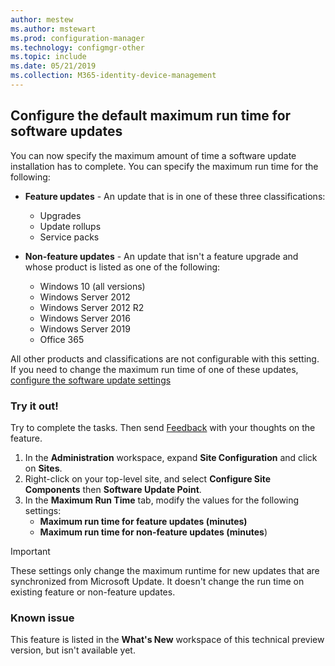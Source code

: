 ```yaml
---
author: mestew
ms.author: mstewart
ms.prod: configuration-manager
ms.technology: configmgr-other
ms.topic: include
ms.date: 05/21/2019
ms.collection: M365-identity-device-management
---
```


## <a name="bkmk_timeout"></a> Configure the default maximum run time for software updates

<!--3734426-->

You can now specify the maximum amount of time a software update installation has to complete. You can specify the maximum run time for the following:

- **Feature updates** - An update that is in one of these three classifications:
    - Upgrades
    - Update rollups
    - Service packs

- **Non-feature updates** - An update that isn't a feature upgrade and whose product is listed as one of the following:
    - Windows 10 (all versions)
    - Windows Server 2012
    - Windows Server 2012 R2
    - Windows Server 2016
    - Windows Server 2019
    - Office 365

All other products and classifications are not configurable with this setting. If you need to change the maximum run time of one of these updates, [configure the software update settings](/sccm/sum/get-started/manage-settings-for-software-updates#BKMK_SoftwareUpdatesSettings)

### Try it out!

Try to complete the tasks. Then send [Feedback](/sccm/core/understand/find-help#product-feedback) with your thoughts on the feature.

1. In the **Administration** workspace, expand **Site Configuration** and click on **Sites**.
1. Right-click on your top-level site, and select **Configure Site Components** then **Software Update Point**.
1. In the **Maximum Run Time** tab, modify the values for the following settings: 
   - **Maximum run time for feature updates (minutes)**
   - **Maximum run time for non-feature updates (minutes**)

> [!IMPORTANT]  
> These settings only change the maximum runtime for new updates that are synchronized from Microsoft Update. It doesn't change the run time on existing feature or non-feature updates.

### Known issue

This feature is listed in the **What's New** workspace of this technical preview version, but isn't available yet.
